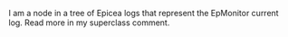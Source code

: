 I am a node in a tree of Epicea logs that represent the EpMonitor current log. Read more in my superclass comment.